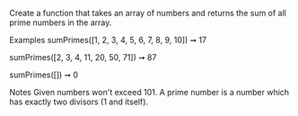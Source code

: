 Create a function that takes an array of numbers and returns the sum of all prime numbers in the array.

Examples
sumPrimes([1, 2, 3, 4, 5, 6, 7, 8, 9, 10]) ➞ 17

sumPrimes([2, 3, 4, 11, 20, 50, 71]) ➞ 87

sumPrimes([]) ➞ 0

Notes
Given numbers won't exceed 101.
A prime number is a number which has exactly two divisors (1 and itself).